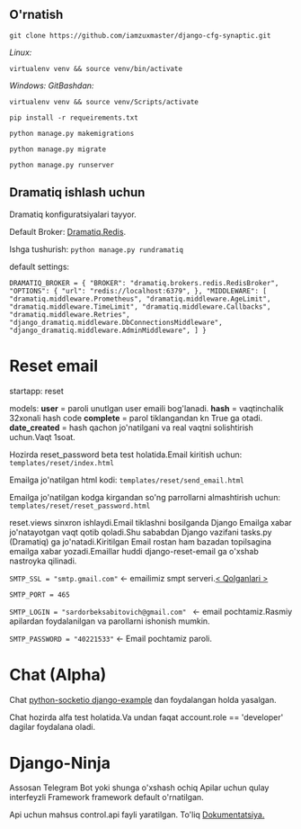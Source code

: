 ## O'rnatish

`git clone https://github.com/iamzuxmaster/django-cfg-synaptic.git`

*Linux:*

`virtualenv venv && source venv/bin/activate`

*Windows: GitBashdan:*

`virtualenv venv && source venv/Scripts/activate`

`pip install -r requeirements.txt`

`python manage.py makemigrations`

`python manage.py migrate`

`python manage.py runserver`

## **Dramatiq ishlash uchun**

Dramatiq konfiguratsiyalari tayyor.

Default Broker: [Dramatiq.Redis](https://dramatiq.io/_modules/dramatiq/brokers/redis.html).

Ishga tushurish: `python manage.py rundramatiq`

default settings:

`DRAMATIQ_BROKER = { "BROKER": "dramatiq.brokers.redis.RedisBroker", "OPTIONS": { "url": "redis://localhost:6379", }, "MIDDLEWARE": [ "dramatiq.middleware.Prometheus", "dramatiq.middleware.AgeLimit", "dramatiq.middleware.TimeLimit", "dramatiq.middleware.Callbacks", "dramatiq.middleware.Retries", "django_dramatiq.middleware.DbConnectionsMiddleware", "django_dramatiq.middleware.AdminMiddleware", ] }`

# Reset email

startapp: reset

models:
**user** = paroli unutlgan user emaili bog'lanadi.
**hash** = vaqtinchalik 32xonali hash code
**complete** = parol tiklangandan kn True ga otadi.
**date_created** = hash qachon jo'natilgani va real vaqtni solishtirish uchun.Vaqt 1soat.

Hozirda reset_password beta test holatida.Email kiritish uchun: `templates/reset/index.html`

Emailga jo'natilgan html kodi: `templates/reset/send_email.html`

Emailga jo'natilgan kodga kirgandan so'ng parrollarni almashtirish uchun: `templates/reset/reset_password.html`

reset.views sinxron ishlaydi.Email tiklashni bosilganda Django Emailga xabar jo'natayotgan vaqt qotib qoladi.Shu sababdan Django vazifani tasks.py (Dramatiq) ga jo'natadi.Kiritilgan Email rostan ham bazadan topilsagina emailga xabar yozadi.Emaillar huddi django-reset-email ga o'xshab nastroyka qilinadi.

`SMTP_SSL = "smtp.gmail.com"` <- emailimiz smpt serveri.[< Qolganlari >](https://www.arclab.com/en/kb/email/list-of-smtp-and-pop3-servers-mailserver-list.html)

`SMTP_PORT = 465 `

`SMTP_LOGIN = "sardorbeksabitovich@gmail.com" ` <- email pochtamiz.Rasmiy apilardan foydalanilgan va parollarni ishonish mumkin.

`SMTP_PASSWORD = "40221533"` <- Email pochtamiz paroli.

# Chat (Alpha)

Chat [python-socketio django-example](https://github.com/miguelgrinberg/python-socketio/tree/main/examples/server/wsgi/django_example) dan foydalangan holda yasalgan.

Chat hozirda alfa test holatida.Va undan faqat account.role == 'developer' dagilar foydalana oladi.


# Django-Ninja

Assosan Telegram Bot yoki shunga o'xshash ochiq Apilar uchun qulay interfeyzli Framework framework default o'rnatilgan.

Api uchun mahsus control.api fayli yaratilgan. To'liq [Dokumentatsiya.](https://django-ninja.rest-framework.com/)
